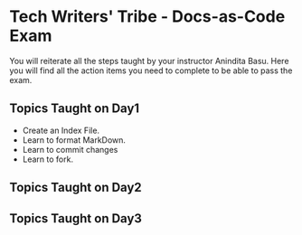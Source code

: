 # Tech Writers' Tribe - Docs-as-Code Exam
You will reiterate all the steps taught by your instructor Anindita Basu. Here you will find all the action items you need to complete to be able to pass the exam.

## Topics Taught on Day1
- Create an Index File.
- Learn to format MarkDown.
- Learn to commit changes
- Learn to fork.

## Topics Taught on Day2


## Topics Taught on Day3

